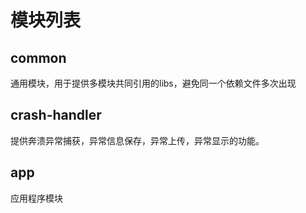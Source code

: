 # 模块列表

## common 
通用模块，用于提供多模块共同引用的libs，避免同一个依赖文件多次出现

## crash-handler
提供奔溃异常捕获，异常信息保存，异常上传，异常显示的功能。

## app
应用程序模块
